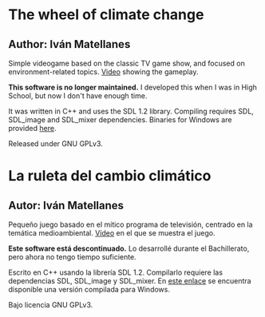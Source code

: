The wheel of climate change
===========================

## Author: Iván Matellanes ##

Simple videogame based on the classic TV game show, and focused on environment-related topics.
[Video](http://www.youtube.com/watch?v=pZvKZ10CwOw) showing the gameplay.

**This software is no longer maintained.**
I developed this when I was in High School, but now I don't have enough time.

It was written in C++ and uses the SDL 1.2 library.
Compiling requires SDL, SDL\_image and SDL\_mixer dependencies.
Binaries for Windows are provided [here](http://www.laanunciataikerketa.com/trabajos/ruleta/Bideojokoa.zip).

Released under GNU GPLv3.


La ruleta del cambio climático
==============================

## Autor: Iván Matellanes ##

Pequeño juego basado en el mítico programa de televisión, centrado en la temática medioambiental.
[Vídeo](http://www.youtube.com/watch?v=pZvKZ10CwOw) en el que se muestra el juego.

**Este software está descontinuado.**
Lo desarrollé durante el Bachillerato, pero ahora no tengo tiempo suficiente.

Escrito en C++ usando la librería SDL 1.2.
Compilarlo requiere las dependencias SDL, SDL\_image y SDL\_mixer.
En [este enlace](http://www.laanunciataikerketa.com/trabajos/ruleta/Bideojokoa.zip) se encuentra disponible una versión compilada para Windows.

Bajo licencia GNU GPLv3.

